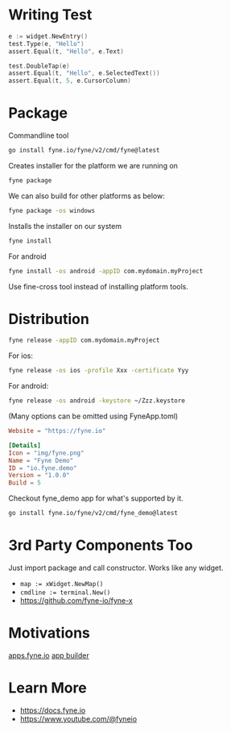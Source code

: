 # Writing Test

```go
e := widget.NewEntry()
test.Type(e, "Hello")
assert.Equal(t, "Hello", e.Text)

test.DoubleTap(e)
assert.Equal(t, "Hello", e.SelectedText())
assert.Equal(t, 5, e.CursorColumn)
```

# Package
Commandline tool
```sh
go install fyne.io/fyne/v2/cmd/fyne@latest
```

Creates installer for the platform we are running on 
```sh
fyne package
```
We can also build for other platforms as below:
```sh
fyne package -os windows
```

Installs the installer on our system
```sh
fyne install
```

For android
```sh
fyne install -os android -appID com.mydomain.myProject
```

Use fine-cross tool instead of installing platform tools.

# Distribution
```sh
fyne release -appID com.mydomain.myProject
```

For ios:
```sh
fyne release -os ios -profile Xxx -certificate Yyy
```

For android:
```sh
fyne release -os android -keystore ~/Zzz.keystore
```

(Many options can be omitted using FyneApp.toml)

```toml
Website = "https://fyne.io"

[Details]
Icon = "img/fyne.png"
Name = "Fyne Demo"
ID = "io.fyne.demo"
Version = "1.0.0"
Build = 5
```

Checkout fyne_demo app for what's supported by it.
```sh
go install fyne.io/fyne/v2/cmd/fyne_demo@latest
```

# 3rd Party Components Too
Just import package and call constructor.
Works like any widget.
- ```map := xWidget.NewMap()```
- ```cmdline := terminal.New()```
- https://github.com/fyne-io/fyne-x

# Motivations
[apps.fyne.io](https://apps.fyne.io)
[app builder](https://fysion.app)

# Learn More
- https://docs.fyne.io
- https://www.youtube.com/@fyneio